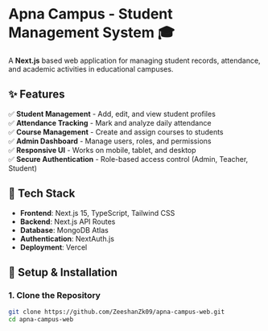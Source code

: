 # Apna Campus - Student Management System 🎓

A **Next.js** based web application for managing student records, attendance, and academic activities in educational campuses.

## ✨ Features

✅ **Student Management** - Add, edit, and view student profiles  
✅ **Attendance Tracking** - Mark and analyze daily attendance  
✅ **Course Management** - Create and assign courses to students  
✅ **Admin Dashboard** - Manage users, roles, and permissions  
✅ **Responsive UI** - Works on mobile, tablet, and desktop  
✅ **Secure Authentication** - Role-based access control (Admin, Teacher, Student)

## 🚀 Tech Stack

- **Frontend**: Next.js 15, TypeScript, Tailwind CSS
- **Backend**: Next.js API Routes
- **Database**: MongoDB Atlas
- **Authentication**: NextAuth.js
- **Deployment**: Vercel

## 🔧 Setup & Installation

### 1. Clone the Repository

```bash
git clone https://github.com/ZeeshanZk09/apna-campus-web.git
cd apna-campus-web
```
